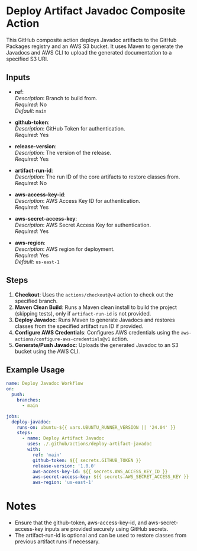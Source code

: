 # Deploy Artifact Javadoc Composite Action

This GitHub composite action deploys Javadoc artifacts to the GitHub Packages registry and an AWS S3 bucket. It uses Maven to generate the Javadocs and AWS CLI to upload the generated documentation to a specified S3 URI.

## Inputs

- **ref**:  
  *Description*: Branch to build from.  
  *Required*: No  
  *Default*: `main`

- **github-token**:  
  *Description*: GitHub Token for authentication.  
  *Required*: Yes  

- **release-version**:  
  *Description*: The version of the release.  
  *Required*: Yes  

- **artifact-run-id**:  
  *Description*: The run ID of the core artifacts to restore classes from.  
  *Required*: No  

- **aws-access-key-id**:  
  *Description*: AWS Access Key ID for authentication.  
  *Required*: Yes  

- **aws-secret-access-key**:  
  *Description*: AWS Secret Access Key for authentication.  
  *Required*: Yes  

- **aws-region**:  
  *Description*: AWS region for deployment.  
  *Required*: Yes  
  *Default*: `us-east-1`

## Steps

1. **Checkout**: Uses the `actions/checkout@v4` action to check out the specified branch.
2. **Maven Clean Build**: Runs a Maven clean install to build the project (skipping tests), only if `artifact-run-id` is not provided.
3. **Deploy Javadoc**: Runs Maven to generate Javadocs and restores classes from the specified artifact run ID if provided.
4. **Configure AWS Credentials**: Configures AWS credentials using the `aws-actions/configure-aws-credentials@v1` action.
5. **Generate/Push Javadoc**: Uploads the generated Javadoc to an S3 bucket using the AWS CLI.

## Example Usage

```yaml
name: Deploy Javadoc Workflow
on:
  push:
    branches:
      - main

jobs:
  deploy-javadoc:
    runs-on: ubuntu-${{ vars.UBUNTU_RUNNER_VERSION || '24.04' }}
    steps:
      - name: Deploy Artifact Javadoc
        uses: ./.github/actions/deploy-artifact-javadoc
        with:
          ref: 'main'
          github-token: ${{ secrets.GITHUB_TOKEN }}
          release-version: '1.0.0'
          aws-access-key-id: ${{ secrets.AWS_ACCESS_KEY_ID }}
          aws-secret-access-key: ${{ secrets.AWS_SECRET_ACCESS_KEY }}
          aws-region: 'us-east-1'
```

# Notes

- Ensure that the github-token, aws-access-key-id, and aws-secret-access-key inputs are provided securely using GitHub secrets.
- The artifact-run-id is optional and can be used to restore classes from previous artifact runs if necessary.
